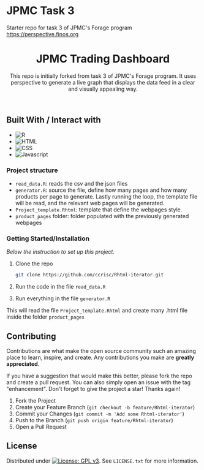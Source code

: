 # JPMC Task 3
Starter repo for task 3 of JPMC's Forage program
https://perspective.finos.org


<div align="center">
  <h1 align="center">JPMC Trading Dashboard</h1>

  <p align="center">
    This repo is initially forked from task 3 of JPMC's Forage program. It uses perspective to generate a live graph that displays the data feed in a clear and visually appealing way.
  </p>
</div>

<br>


## Built With / Interact with
* ![R](https://img.shields.io/badge/R-789CAB?style=for-the-badge&logo=r&logoColor=white)
* ![HTML](https://img.shields.io/badge/HTML5-E34F26?style=for-the-badge&logo=html5&logoColor=white)
* ![CSS](https://img.shields.io/badge/CSS3-1572B6?style=for-the-badge&logo=css3&logoColor=white)
* ![Javascript](https://img.shields.io/badge/JavaScript-323330?style=for-the-badge&logo=javascript&logoColor=F7DF1E)

### Project structure
* `read_data.R`: reads the csv and the json files 
* `generator.R`: source the file, define how many pages and how many products per page to generate. Lastly running the loop, the template file will be read, and the relevant web pages will be generated.
* `Project_template.Rhtml`: template that define the webpages style.
* `product_pages` folder: folder populated with the previously generated webpages 


### Getting Started/Installation

_Below the instruction to set up this project._

1. Clone the repo
   ```sh
   git clone https://github.com/ccrisc/Rhtml-iterator.git
   ```
   
2. Run the code in the file `read_data.R`
3. Run everything in the file `generator.R`

This will read the file `Project_template.Rhtml` and create many .html file inside the folder `product_pages`


<!-- CONTRIBUTING -->
## Contributing

Contributions are what make the open source community such an amazing place to learn, inspire, and create. Any contributions you make are **greatly appreciated**.

If you have a suggestion that would make this better, please fork the repo and create a pull request. You can also simply open an issue with the tag "enhancement".
Don't forget to give the project a star! Thanks again!

1. Fork the Project
2. Create your Feature Branch (`git checkout -b feature/Rhtml-iterator`)
3. Commit your Changes (`git commit -m 'Add some Rhtml-iterator'`)
4. Push to the Branch (`git push origin feature/Rhtml-iterator`)
5. Open a Pull Request



<!-- LICENSE -->
## License

Distributed under [![License: GPL v3](https://img.shields.io/badge/License-GPLv3-blue.svg)](https://www.gnu.org/licenses/gpl-3.0). See `LICENSE.txt` for more information.

